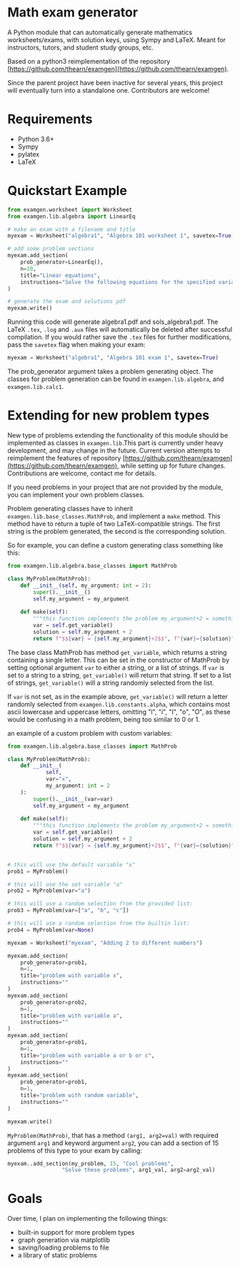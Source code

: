 Math exam generator
====================

A Python module that can automatically generate mathematics worksheets/exams, with 
solution keys, using Sympy and LaTeX. Meant for instructors, tutors, and student
study groups, etc.

Based on a python3 reimplementation of the repository [https://github.com/thearn/examgen](https://github.com/thearn/examgen).

Since the parent project have been inactive for several years, this project will
eventually turn into a standalone one. Contributors are welcome!

# Requirements
- Python 3.6+
- Sympy
- pylatex
- LaTeX

# Quickstart Example

```Python
from examgen.worksheet import Worksheet
from examgen.lib.algebra import LinearEq

# make an exam with a filename and title
myexam = Worksheet("algebra1", "Algebra 101 worksheet 1", savetex=True)

# add some problem sections 
myexam.add_section(
    prob_generator=LinearEq(),
    n=20,
    title="Linear equations",
    instructions="Solve the following equations for the specified variable."
)

# generate the exam and solutions pdf
myexam.write()
```
Running this code will generate algebra1.pdf and 
sols_algebra1.pdf. The LaTeX `.tex`, `.log` and
`.aux` files will automatically be deleted after successful compilation. If you would rather
save the `.tex` files for further modifications, pass the `savetex` flag when
making your exam:

```Python
myexam = Worksheet("algebra1", "Algebra 101 exam 1", savetex=True)
```

The prob_generator argument takes a problem generating object. The classes for
problem generation can be found in `examgen.lib.algebra`, and `examgen.lib.calc1`.


# Extending for new problem types

New type of problems extending the functionality of this module should be
implemented as classes in `examgen.lib`.This part is currently under heavy development, and may change in the future. Current
version attempts to reimplement the features of  repository
[https://github.com/thearn/examgen](https://github.com/thearn/examgen),
while setting up for future changes. Contributions are welcome, contact me for
details.

If you need problems in your project that are not provided by the module,
you can implement your own problem classes.

Problem generating classes have to inherit `examgen.lib.base_classes.MathProb`, and implement
a `make` method. This method have to return a tuple of two LaTeX-compatible strings.
The first string is the problem generated, the second is
the corresponding solution. 

So for example, you can define a custom generating class something like this:

```python
from examgen.lib.algebra.base_classes import MathProb

class MyProblem(MathProb):
    def __init__(self, my_argument: int = 2):
        super().__init__()
        self.my_argument = my_argument 
    
    def make(self):
        """this function implements the problem my_argument+2 = something"""
        var = self.get_variable()
        solution = self.my_argument + 2
        return f"$${var} = {self.my_argument}+2$$", f"{var}={solution}"
```

The base class MathProb has method `get_variable`, which returns a string containing
a single letter. This can be set in the constructor of MathProb by setting optional
argument `var` to either a string, or a list of strings. If `var` is set to a string to a string,
`get_variable()` will return that string. If set to a list of strings, `get_variable()`
will a string randomly selected from the list.

If `var` is not set, as in the example above, `get_variable()` will return a letter
randomly selected from `examgen.lib.constants.alpha`, which contains most ascii lowercase
and uppercase letters, omitting "l", "i", "I", "o", "O", as these would be confusing in
a math problem, being too similar to 0 or 1.

an example of a custom problem with custom variables:

```python
from examgen.lib.algebra.base_classes import MathProb

class MyProblem(MathProb):
    def __init__(
            self,
            var="x",
            my_argument: int = 2
    ):
        super().__init__(var=var)
        self.my_argument = my_argument 
        
    def make(self):
        """this function implements the problem my_argument+2 = something"""
        var = self.get_variable()
        solution = self.my_argument + 2
        return f"$${var} = {self.my_argument}+2$$", f"{var}={solution}"


# this will use the default variable "x"
prob1 = MyProblem()

# this will use the set variable "a"
prob2 = MyProblem(var="a")

# this will use a random selection from the provided list:
prob3 = MyProblem(var=["a", "b", "c"])

# this will use a random selection from the builtin list:
prob4 = MyProblem(var=None)

myexam = Worksheet("myexam", "Adding 2 to different numbers")

myexam.add_section(
    prob_generator=prob1,
    n=1,
    title="problem with variable x",
    instructions=""
)
myexam.add_section(
    prob_generator=prob2,
    n=1,
    title="problem with variable a",
    instructions=""
)
myexam.add_section(
    prob_generator=prob1,
    n=1,
    title="problem with variable a or b or c",
    instructions=""
)
myexam.add_section(
    prob_generator=prob1,
    n=1,
    title="problem with random variable",
    instructions=""
)

myexam.write()
```


`MyProblem(MathProb)`, that has a method
`(arg1, arg2=val)` with
required argument `arg1` and keyword argument `arg2`, you can add a section of
15 problems of this type to your exam by calling:

```Python
myexam..add_section(my_problem, 15, "Cool problems",
                 "Solve these problems", arg1_val, arg2=arg2_val)
```

# Goals

Over time, I plan on implementing the following things:
- built-in support for more problem types
- graph generation via matplotlib
- saving/loading problems to file
- a library of static problems
